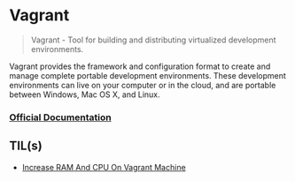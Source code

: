 # Vagrant

> Vagrant - Tool for building and distributing virtualized development environments.

Vagrant  provides the framework and configuration format to create and manage complete portable development environments. These development environments can live on your computer or in the cloud, and are portable between Windows, Mac OS X, and Linux.

### [Official Documentation](https://www.vagrantup.com/docs)

## TIL(s)

- [Increase RAM And CPU On Vagrant Machine](increase-ram-and-cpu-on-vagrant-machine.md)

